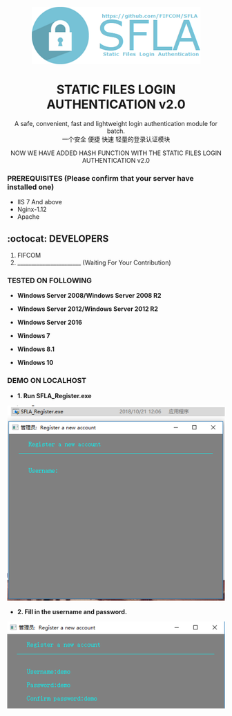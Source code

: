 <p align="center">
  <img src="https://raw.githubusercontent.com/FIFCOM/SFLA/master/img/logo.png">  
</p>

<h1 align="center">STATIC FILES LOGIN AUTHENTICATION v2.0</h1>
<p align="center">
      A safe, convenient, fast and lightweight login authentication module for batch. </br> 一个安全 便捷 快速 轻量的登录认证模块 
</p>

<p align="center">
 NOW WE HAVE ADDED HASH FUNCTION WITH THE STATIC FILES LOGIN AUTHENTICATION v2.0
 
 
</p>

### PREREQUISITES (Please confirm that your server have installed one)

* IIS 7 And above
* Nginx-1.12
* Apache

## :octocat: DEVELOPERS 
1. FIFCOM
2. _______________________ (Waiting For Your Contribution)

### TESTED ON FOLLOWING
* **Windows Server 2008/Windows Server 2008 R2**

* **Windows Server 2012/Windows Server 2012 R2**

* **Windows Server 2016**

* **Windows 7**

* **Windows 8.1**

* **Windows 10**

### DEMO ON LOCALHOST

* **1. Run SFLA_Register.exe**
<p align="center">
  <img src="https://raw.githubusercontent.com/FIFCOM/SFLA/master/img/d1.PNG">  
</p>

* **2. Fill in the username and password.**
<p align="center">
  <img src="https://raw.githubusercontent.com/FIFCOM/SFLA/master/img/d2.PNG">  
</p>


